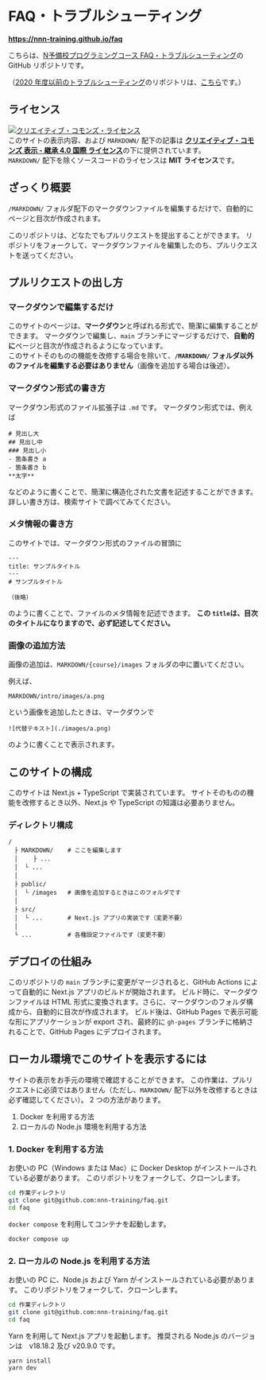 # FAQ・トラブルシューティング

**<https://nnn-training.github.io/faq>**

こちらは、[N予備校プログラミングコース FAQ・トラブルシューティング](https://nnn-training.github.io/faq)の GitHub リポジトリです。<br>

（[2020 年度以前のトラブルシューティング](https://progedu.github.io/intro-curriculum-faq)のリポジトリは、[こちら](https://github.com/progedu/intro-curriculum-faq)です。）

## ライセンス

<a rel="license" href="http://creativecommons.org/licenses/by-sa/4.0/"><img alt="クリエイティブ・コモンズ・ライセンス" style="border-width:0" src="https://i.creativecommons.org/l/by-sa/4.0/88x31.png" /></a><br />このサイトの表示内容、および `MARKDOWN/` 配下の記事は <a rel="license" href="http://creativecommons.org/licenses/by-sa/4.0/"><strong>クリエイティブ・コモンズ 表示 - 継承 4.0 国際 ライセンス</strong></a>の下に提供されています。<br>
`MARKDOWN/` 配下を除くソースコードのライセンスは **MIT** **ライセンス**です。

## ざっくり概要

`/MARKDOWN/` フォルダ配下のマークダウンファイルを編集するだけで、自動的にページと目次が作成されます。

このリポジトリは、どなたでもプルリクエストを提出することができます。
リポジトリをフォークして、マークダウンファイルを編集したのち、プルリクエストを送ってください。

## プルリクエストの出し方

### マークダウンで編集するだけ

このサイトのページは、**マークダウン**と呼ばれる形式で、簡潔に編集することができます。
マークダウンで編集し、`main` ブランチにマージするだけで、**自動的に**ページと目次が作成されるようになっています。 <br>
このサイトそのものの機能を改修する場合を除いて、**`/MARKDOWN/` フォルダ以外のファイルを編集する必要はありません**（画像を追加する場合は後述）。

### マークダウン形式の書き方

マークダウン形式のファイル拡張子は `.md` です。 マークダウン形式では、例えば

```
# 見出し大
## 見出し中
### 見出し小
- 箇条書き a
- 箇条書き b
**太字** 
```

などのように書くことで、簡潔に構造化された文書を記述することができます。
詳しい書き方は、検索サイトで調べてみてください。

### メタ情報の書き方

このサイトでは、マークダウン形式のファイルの冒頭に

```
---
title: サンプルタイトル
---
# サンプルタイトル

（後略）
```

のように書くことで、ファイルのメタ情報を記述できます。
**この `title`は、目次のタイトルになりますので、必ず記述してください。**

### 画像の追加方法

画像の追加は、`MARKDOWN/{course}/images` フォルダの中に置いてください。

例えば、

```
MARKDOWN/intro/images/a.png
```

という画像を追加したときは、マークダウンで

```
![代替テキスト](./images/a.png)
```

のように書くことで表示されます。

## このサイトの構成

このサイトは Next.js + TypeScript で実装されています。
サイトそのものの機能を改修するとき以外、Next.js や TypeScript の知識は必要ありません。

### ディレクトリ構成

```
/
　├ MARKDOWN/    # ここを編集します
　│　 　├ ...
　│  └ ...
　│
　├ public/ 
　│  └ /images   # 画像を追加するときはこのフォルダです
　│
　├ src/ 
　│  └ ...       # Next.js アプリの実装です（変更不要）
　│
　└ ...          # 各種設定ファイルです（変更不要）
```

## デプロイの仕組み

このリポジトリの `main` ブランチに変更がマージされると、GitHub Actions によって自動的に Next.js アプリのビルドが開始されます。
ビルド時に、マークダウンファイルは HTML 形式に変換されます。さらに、マークダウンのフォルダ構成から、自動的に目次が作成されます。
ビルド後は、GitHub Pages で表示可能な形にアプリケーションが export され、最終的に `gh-pages` ブランチに格納されることで、GitHub Pages にデプロイされます。

## ローカル環境でこのサイトを表示するには

サイトの表示をお手元の環境で確認することができます。
この作業は、プルリクエストに必須ではありません（ただし、`MARKDOWN/` 配下以外を改修するときは必ず確認してください）。
2 つの方法があります。

1. Docker を利用する方法
2. ローカルの Node.js 環境を利用する方法

### 1. Docker を利用する方法

お使いの PC（Windows または Mac）に Docker Desktop がインストールされている必要があります。
このリポジトリをフォークして、クローンします。

```bash
cd 作業ディレクトリ
git clone git@github.com:nnn-training/faq.git
cd faq
```

`docker compose` を利用してコンテナを起動します。

```bash
docker compose up
```

### 2. ローカルの Node.js を利用する方法

お使いの PC に、Node.js および Yarn がインストールされている必要があります。
このリポジトリをフォークして、クローンします。

```bash
cd 作業ディレクトリ
git clone git@github.com:nnn-training/faq.git
cd faq
```

Yarn を利用して Next.js アプリを起動します。
推奨される Node.js のバージョンは　v18.18.2 及び v20.9.0 です。

```bash
yarn install
yarn dev
```
